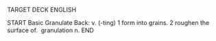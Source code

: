 TARGET DECK
ENGLISH

START
Basic
Granulate
Back: v. (-ting) 1 form into grains. 2 roughen the surface of.  granulation n.
END
